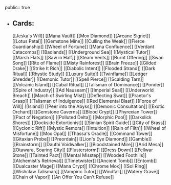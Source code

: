 public:: true
- ## Cards:
	[[Jeska's Will]]
	[[Mana Vault]]
	[[Mox Diamond]]
	[[Arcane Signet]]
	[[Lotus Petal]]
	[[Gemstone Mine]]
	[[Culling the Weak]]
	[[Fierce Guardianship]]
	[[Wheel of Fortune]]
	[[Mana Confluence]]
	[[Verdant Catacombs]]
	[[Badlands]]
	[[Underground Sea]]
	[[Mystical Tutor]]
	[[Marsh Flats]]
	[[Saw in Half]]
	[[Steam Vents]]
	[[Burnt Offering]]
	[[Swan Song]]
	[[Rite of Flame]]
	[[Misty Rainforest]]
	[[Brain Freeze]]
	[[Gilded Drake]]
	[[Strike It Rich]]
	[[Diabolic Intent]]
	[[Flooded Strand]]
	[[Dark Ritual]]
	[[Rhystic Study]]
	[[Luxury Suite]]
	[[Twinflame]]
	[[Ledger Shredder]]
	[[Demonic Tutor]]
	[[Spell Pierce]]
	[[Scalding Tarn]]
	[[Volcanic Island]]
	[[Cabal Ritual]]
	[[Talisman of Dominance]]
	[[Ponder]]
	[[Spire of Industry]]
	[[Ad Nauseam]]
	[[Imperial Seal]]
	[[Underworld Breach]]
	[[March of Swirling Mist]]
	[[Deflecting Swat]]
	[[Praetor's Grasp]]
	[[Talisman of Indulgence]]
	[[Red Elemental Blast]]
	[[Force of Will]]
	[[Island]]
	[[Peer into the Abyss]]
	[[Demonic Consultation]]
	[[Exotic Orchard]]
	[[Gemstone Caverns]]
	[[Blood Crypt]]
	[[Phyrexian Tower]]
	[[Pact of Negation]]
	[[Polluted Delta]]
	[[Morphic Pool]]
	[[Darkslick Shores]]
	[[Dockside Extortionist]]
	[[Simian Spirit Guide]]
	[[City of Brass]]
	[[Cyclonic Rift]]
	[[Mystic Remora]]
	[[Intuition]]
	[[Rain of Filth]]
	[[Wheel of Misfortune]]
	[[Mox Opal]]
	[[Thassa's Oracle]]
	[[Command Tower]]
	[[Gitaxian Probe]]
	[[Preordain]]
	[[Lion's Eye Diamond]]
	[[Gamble]]
	[[Brainstorm]]
	[[Dauthi Voidwalker]]
	[[Bloodstained Mire]]
	[[Arid Mesa]]
	[[Otawara, Soaring City]]
	[[Flusterstorm]]
	[[Dress Down]]
	[[Fellwar Stone]]
	[[Tainted Pact]]
	[[Mental Misstep]]
	[[Wooded Foothills]]
	[[Alchemist's Retrieval]]
	[[Timetwister]]
	[[Ancient Tomb]]
	[[Entomb]]
	[[Dualcaster Mage]]
	[[Mana Crypt]]
	[[Chrome Mox]]
	[[Sol Ring]]
	[[Wishclaw Talisman]]
	[[Vampiric Tutor]]
	[[Windfall]]
	[[Watery Grave]]
	[[Chain of Vapor]]
	[[An Offer You Can't Refuse]]
